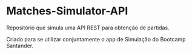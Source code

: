# Matches-Simulator-API
Repositório que simula uma API REST para obtenção de partidas.

Criado para se utilizar conjuntamente o app de Simulação do Bootcamp Santander.

